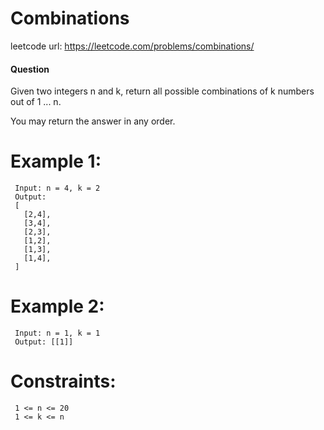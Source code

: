 # Combinations
 
leetcode url: https://leetcode.com/problems/combinations/
 
#### Question
Given two integers n and k, return all possible combinations of k numbers out of 1 ... n.

You may return the answer in any order.

# Example 1:

```
 Input: n = 4, k = 2
 Output:
 [
   [2,4],
   [3,4],
   [2,3],
   [1,2],
   [1,3],
   [1,4],
 ]
 ```
 
 # Example 2:

```
 Input: n = 1, k = 1
 Output: [[1]]
```

# Constraints:

```
 1 <= n <= 20
 1 <= k <= n
 ```

